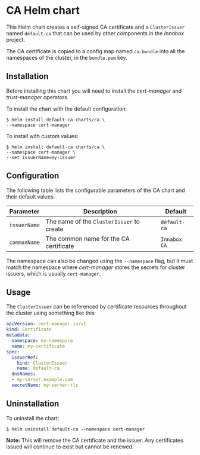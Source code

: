 # CA Helm chart

This Helm chart creates a self-signed CA certificate and a `ClusterIssuer` named `default-ca` that can be used by other
components in the _Innabox_ project.

The CA certificate is copied to a config map named `ca-bundle` into all the namespaces of the cluster, in the
`bundle.pem` key.

## Installation

Before installing this chart you will need to install the _cert-manager_ and _trust-manager_ operators.

To install the chart with the default configuration:

```shell
$ helm install default-ca charts/ca \
--namespace cert-manager
```

To install with custom values:

```shell
$ helm install default-ca charts/ca \
--namespace cert-manager \
--set issuerName=my-issuer
```

## Configuration

The following table lists the configurable parameters of the CA chart and their default values:

| Parameter    | Description                               | Default      |
|--------------|-------------------------------------------|--------------|
| `issuerName` | The name of the `ClusterIssuer` to create | `default-ca` |
| `commonName` | The common name for the CA certificate    | `Innabox CA` |

The namespace can also be changed using the `--namespace` flag, but it must match the namespace
where _cert-manager_ stores the secrets for cluster issuers, which is usually `cert-manager`.

## Usage

The `ClusterIssuer` can be referenced by certificate resources throughout the cluster using something like this:

```yaml
apiVersion: cert-manager.io/v1
kind: Certificate
metadata:
  namespace: my-namespace
  name: my-certificate
spec:
  issuerRef:
    kind: ClusterIssuer
    name: default-ca
  dnsNames:
  - my-server.example.com
  secretName: my-server-tls
```

## Uninstallation

To uninstall the chart:

```shell
$ helm uninstall default-ca --namespace cert-manager
```

**Note:** This will remove the CA certificate and the issuer. Any certificates issued will continue to exist but cannot
be renewed.
